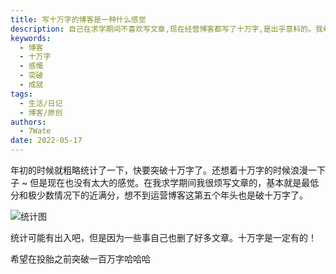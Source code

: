 ```yaml
---
title: 写十万字的博客是一种什么感觉
description: 自己在求学期间不喜欢写文章,现在经营博客都写了十万字,是出乎意料的。我希望在这一生中能突破百万字大关。
keywords:
  - 博客
  - 十万字
  - 感慨
  - 突破
  - 成就
tags:
  - 生活/日记
  - 博客/原创
authors:
  - 7Wate
date: 2022-05-17
---
```


年初的时候就粗略统计了一下，快要突破十万字了。还想着十万字的时候浪漫一下子 ~ 但是现在也没有太大的感觉。在我求学期间我很烦写文章的，基本就是最低分和极少数情况下的近满分，想不到运营博客这第五个年头也是破十万字了。

![统计图](https://static.7wate.com/img/2022/04/06/cbadd50b31ddc.png)

统计可能有出入吧，但是因为一些事自己也删了好多文章。十万字是一定有的！

希望在投胎之前突破一百万字哈哈哈
